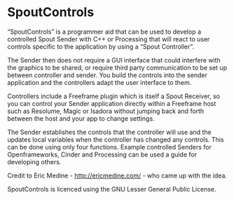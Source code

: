 # SpoutControls
“SpoutControls” is a programmer aid that can be used to develop a controlled Spout Sender with C++ or Processing that will react to user controls specific to the application by using a “Spout Controller”.

The Sender then does not require a GUI interface that could interfere with the graphics to be shared, or require third party communication to be set up between controller and sender. You build the controls into the sender application and the controllers adapt the user interface to them.

Controllers include a Freeframe plugin which is itself a Spout Receiver, so you can control your Sender application directly within a Freeframe host such as Resolume, Magic or Isadora without jumping back and forth between the host and your app to change settings.

The Sender establishes the controls that the controller will use and the updates local variables when the controller has changed any controls. This can be done using only four functions. Example controlled Senders for Openframeworks, Cinder and Processing can be used a guide for developing others.

Credit to Eric Medine - http://ericmedine.com/ - who came up with the idea.

SpoutControls is licenced using the GNU Lesser General Public License.

